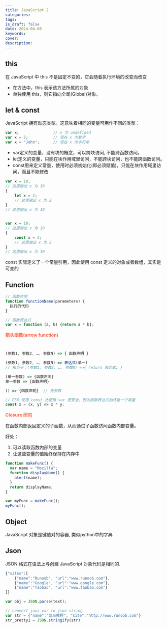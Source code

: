 ```yaml
---
title: JavaScript 2
categories: 
tags: 
is_draft: false
date: 2024-04-08
keywords: 
cover: 
description: 
---
```


## this

在 JavaScript 中 this 不是固定不变的，它会随着执行环境的改变而改变

- 在方法中，this 表示该方法所属的对象
- 单独使用 this，则它指向全局(Global)对象。

## let & const

JavaScript 拥有动态类型。这意味着相同的变量可用作不同的类型：

```js
var x;               // x 为 undefined
var x = 5;           // 现在 x 为数字
var x = "John";      // 现在 x 为字符串
```

- var定义的变量，没有块的概念，可以跨块访问, 不能跨函数访问。
- let定义的变量，只能在块作用域里访问，不能跨块访问，也不能跨函数访问。
- const用来定义常量，使用时必须初始化(即必须赋值)，只能在块作用域里访问，而且不能修改

```js
var x = 10;
// 这里输出 x 为 10
{ 
    let x = 2;
    // 这里输出 x 为 2
}
// 这里输出 x 为 10

```

```js

var x = 10;
// 这里输出 x 为 10
{ 
    const x = 2;
    // 这里输出 x 为 2
}
// 这里输出 x 为 10
```

const 实际定义了一个常量引用，因此使用 const 定义的对象或者数组，其实是可变的

## Function

```js
// 函数声明
function functionName(parameters) {
  执行的代码
}

// 函数表达式
var x = function (a, b) {return a * b};
```
**<font color='Tomato'>箭头函数(arrow function)</font>**

```js


(参数1, 参数2, …, 参数N) => { 函数声明 }

(参数1, 参数2, …, 参数N) => 表达式(单一)
// 相当于：(参数1, 参数2, …, 参数N) =>{ return 表达式; }

(单一参数) => {函数声明}
单一参数 => {函数声明}

() => {函数声明}  // 无参数

// ES6 使用 const 比使用 var 更安全，因为函数表达式始终是一个常量
const x = (x, y) => x * y;
```

**<font color='Tomato'>Closure 闭包</font>**

在函数内部返回定义的子函数，从而通过子函数访问函数内部变量。

好处：

1. 可以读取函数内部的变量
2. 让这些变量的值始终保持在内存中

```js
function makeFunc() {
  var name = "Mozilla";
  function displayName() {
    alert(name);
  }
  return displayName;
}

var myFunc = makeFunc();
myFunc();
```


## Object

JavaScript 对象是键值对的容器, 类似python中的字典

## Json

JSON 格式在语法上与创建 JavaScript 对象代码是相同的.


```js
{"sites":[
    {"name":"Runoob", "url":"www.runoob.com"}, 
    {"name":"Google", "url":"www.google.com"},
    {"name":"Taobao", "url":"www.taobao.com"}
]}

var obj = JSON.parse(text);

// convert java var to json string
var str = {"name":"菜鸟教程", "site":"http://www.runoob.com"}
str_pretty1 = JSON.stringify(str)
```
